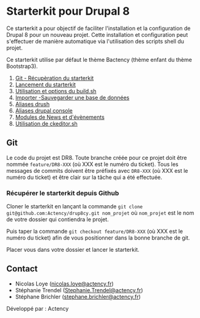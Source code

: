 # Starterkit pour Drupal 8


Ce starterkit a pour objectif de faciliter l'installation et la configuration de Drupal 8 pour un nouveau projet. Cette installation et configuration peut s'effectuer de manière automatique via l'utilisation des scripts shell du projet.

Ce starterkit utilise par défaut le thème Bactency (thème enfant du thème Bootstrap3).


1. [Git - Récupèration du starterkit](#git)
2. [Lancement du starterkit](scripts/drupal/LISEZMOI.md)
3. [Utilisation et options du build.sh](scripts/drupal/LISEZMOI.md)
4. [Importer -Sauvegarder une base de données](data/LISEZMOI.md)
5. [Aliases drush](bin/drush/LISEZMOI.md)
6. [Aliases drupal console]()
7. [Modules de News et d'évènements](web/modules/features/LISEZMOI.md)
8. [Utilisation de ckeditor.sh](scripts/drupal/LISEZMOI.md)

## Git <a id="git"></a>
Le code du projet est DR8. Toute branche créée pour ce projet doit être nommée `feature/DR8-XXX` (où XXX est le numéro du ticket).
Tous les messages de commits doivent être préfixés avec `DR8-XXX` (où XXX est le numéro du ticket) et être clair sur la tâche qui a été effectuée.

### Récupérer le starterkit depuis Github

Cloner le starterkit en lançant la commande `git clone git@github.com:Actency/drup8cy.git nom_projet` où `nom_projet` est le nom de votre dossier qui contiendra le projet.

Puis taper la commande `git checkout feature/DR8-XXX` (où XXX est le numéro du ticket) afin de vous positionner dans la bonne branche de git.

Placer vous dans votre dossier et lancer le starterkit.

## Contact
- Nicolas Loye (nicolas.loye@actency.fr)
- Stéphanie Trendel (Stephanie.Trendel@actency.fr)
- Stéphane Brichler (stephane.brichler@actency.fr)

Développé par : Actency
